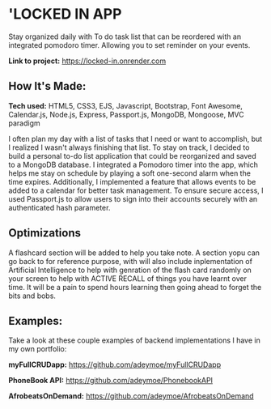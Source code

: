 # 'LOCKED IN APP
Stay organized daily with To do task list that can be reordered with an integrated pomodoro timer. Allowing you to set reminder on your events.

**Link to project:** https://locked-in.onrender.com


## How It's Made:

**Tech used:** HTML5, CSS3, EJS, Javascript, Bootstrap, Font Awesome, Calendar.js, Node.js, Express, Passport.js, MongoDB, Mongoose, MVC paradigm


I often plan my day with a list of tasks that I need or want to accomplish, but I realized I wasn't always finishing that list. To stay on track, I decided to build a personal to-do list application that could be reorganized and saved to a MongoDB database. I integrated a Pomodoro timer into the app, which helps me stay on schedule by playing a soft one-second alarm when the time expires. Additionally, I implemented a feature that allows events to be added to a calendar for better task management. To ensure secure access, I used Passport.js to allow users to sign into their accounts securely with an authenticated hash parameter.

## Optimizations

A flashcard section will be added to help you take note. A section yopu can go back to for reference purpose, with will also include inplementation of Artificial Intelligence to help with genration of the flash card randomly on your screen to help with ACTIVE RECALL of things you have learnt over time. It will be a pain to spend hours learning then going ahead to forget the bits and bobs.



## Examples:
Take a look at these couple examples of backend implementations I have in my own portfolio:

**myFullCRUDapp:** https://github.com/adeymoe/myFullCRUDapp

**PhoneBook API:** https://github.com/adeymoe/PhonebookAPI

**AfrobeatsOnDemand:** https://github.com/adeymoe/AfrobeatsOnDemand



